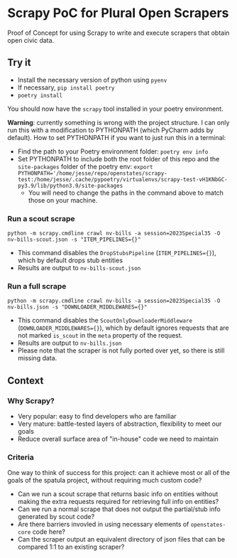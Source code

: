 # Scrapy PoC for Plural Open Scrapers

Proof of Concept for using Scrapy to write and execute scrapers that obtain open civic data.

## Try it

* Install the necessary version of python using `pyenv`
* If necessary, `pip install poetry`
* `poetry install`

You should now have the `scrapy` tool installed in your poetry environment.

**Warning**: currently something is wrong with the project structure. I can only run this with a modification to
PYTHONPATH (which PyCharm adds by default). How to set PYTHONPATH if you want to just run this in a terminal:

* Find the path to your Poetry environment folder: `poetry env info`
* Set PYTHONPATH to include both the root folder of this repo and the `site-packages` folder of the poetry env:
  `export PYTHONPATH='/home/jesse/repo/openstates/scrapy-test:/home/jesse/.cache/pypoetry/virtualenvs/scrapy-test-vH1KNbGC-py3.9/lib/python3.9/site-packages`
    * You will need to change the paths in the command above to match those on your machine.

### Run a scout scrape

`python -m scrapy.cmdline crawl nv-bills -a session=2023Special35 -O nv-bills-scout.json -s "ITEM_PIPELINES={}"`

* This command disables the `DropStubsPipeline` (`ITEM_PIPELINES={}`), which by default drops stub entities
* Results are output to `nv-bills-scout.json`

### Run a full scrape

`python -m scrapy.cmdline crawl nv-bills -a session=2023Special35 -O nv-bills.json -s "DOWNLOADER_MIDDLEWARES={}"`

* This command disables the `ScoutOnlyDownloaderMiddleware` (`DOWNLOADER_MIDDLEWARES={}`), which by default ignores
  requests that are not marked `is_scout` in the `meta` property of the request. 
* Results are output to `nv-bills.json`
* Please note that the scraper is not fully ported over yet, so there is still missing data.

## Context

### Why Scrapy?

* Very popular: easy to find developers who are familiar
* Very mature: battle-tested layers of abstraction, flexibility to meet our goals
* Reduce overall surface area of "in-house" code we need to maintain

### Criteria

One way to think of success for this project: can it achieve most or all of the goals of the spatula project, without
requiring much custom code?

* Can we run a scout scrape that returns basic info on entities without making the extra requests required for
  retrieving full info on entities?
* Can we run a normal scrape that does not output the partial/stub info generated by scout code?
* Are there barriers invovled in using necessary elements of `openstates-core` code here?
* Can the scraper output an equivalent directory of json files that can be compared 1:1 to an existing scraper?
